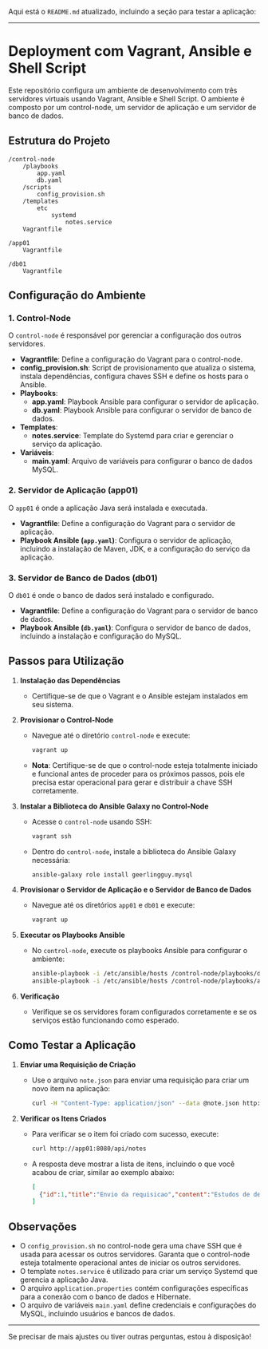 Aqui está o `README.md` atualizado, incluindo a seção para testar a aplicação:

---

# Deployment com Vagrant, Ansible e Shell Script

Este repositório configura um ambiente de desenvolvimento com três servidores virtuais usando Vagrant, Ansible e Shell Script. O ambiente é composto por um control-node, um servidor de aplicação e um servidor de banco de dados.

## Estrutura do Projeto

```
/control-node
    /playbooks
        app.yaml
        db.yaml
    /scripts
        config_provision.sh
    /templates
        etc
            systemd
                notes.service
    Vagrantfile

/app01
    Vagrantfile

/db01
    Vagrantfile
```

## Configuração do Ambiente

### 1. Control-Node

O `control-node` é responsável por gerenciar a configuração dos outros servidores.

- **Vagrantfile**: Define a configuração do Vagrant para o control-node.
- **config_provision.sh**: Script de provisionamento que atualiza o sistema, instala dependências, configura chaves SSH e define os hosts para o Ansible.
- **Playbooks**:
  - **app.yaml**: Playbook Ansible para configurar o servidor de aplicação.
  - **db.yaml**: Playbook Ansible para configurar o servidor de banco de dados.
- **Templates**:
  - **notes.service**: Template do Systemd para criar e gerenciar o serviço da aplicação.
- **Variáveis**:
  - **main.yaml**: Arquivo de variáveis para configurar o banco de dados MySQL.

### 2. Servidor de Aplicação (app01)

O `app01` é onde a aplicação Java será instalada e executada.

- **Vagrantfile**: Define a configuração do Vagrant para o servidor de aplicação.
- **Playbook Ansible (`app.yaml`)**: Configura o servidor de aplicação, incluindo a instalação de Maven, JDK, e a configuração do serviço da aplicação.

### 3. Servidor de Banco de Dados (db01)

O `db01` é onde o banco de dados será instalado e configurado.

- **Vagrantfile**: Define a configuração do Vagrant para o servidor de banco de dados.
- **Playbook Ansible (`db.yaml`)**: Configura o servidor de banco de dados, incluindo a instalação e configuração do MySQL.

## Passos para Utilização

1. **Instalação das Dependências**
   - Certifique-se de que o Vagrant e o Ansible estejam instalados em seu sistema.

2. **Provisionar o Control-Node**
   - Navegue até o diretório `control-node` e execute:
     ```bash
     vagrant up
     ```
   - **Nota**: Certifique-se de que o control-node esteja totalmente iniciado e funcional antes de proceder para os próximos passos, pois ele precisa estar operacional para gerar e distribuir a chave SSH corretamente.

3. **Instalar a Biblioteca do Ansible Galaxy no Control-Node**
   - Acesse o `control-node` usando SSH:
     ```bash
     vagrant ssh
     ```
   - Dentro do `control-node`, instale a biblioteca do Ansible Galaxy necessária:
     ```bash
     ansible-galaxy role install geerlingguy.mysql
     ```

4. **Provisionar o Servidor de Aplicação e o Servidor de Banco de Dados**
   - Navegue até os diretórios `app01` e `db01` e execute:
     ```bash
     vagrant up
     ```

5. **Executar os Playbooks Ansible**
   - No `control-node`, execute os playbooks Ansible para configurar o ambiente:
     ```bash
     ansible-playbook -i /etc/ansible/hosts /control-node/playbooks/db.yaml
     ansible-playbook -i /etc/ansible/hosts /control-node/playbooks/app.yaml
     ```

6. **Verificação**
   - Verifique se os servidores foram configurados corretamente e se os serviços estão funcionando como esperado.

## Como Testar a Aplicação

1. **Enviar uma Requisição de Criação**
   - Use o arquivo `note.json` para enviar uma requisição para criar um novo item na aplicação:
     ```bash
     curl -H "Content-Type: application/json" --data @note.json http://app01:8080/api/notes
     ```

2. **Verificar os Itens Criados**
   - Para verificar se o item foi criado com sucesso, execute:
     ```bash
     curl http://app01:8080/api/notes
     ```
   - A resposta deve mostrar a lista de itens, incluindo o que você acabou de criar, similar ao exemplo abaixo:
     ```json
     [
       {"id":1,"title":"Envio da requisicao","content":"Estudos de devops","createdAt":"2024-08-17T17:28:24.000+00:00","updatedAt":"2024-08-17T17:28:24.000+00:00"}
     ]
     ```

## Observações

- O `config_provision.sh` no control-node gera uma chave SSH que é usada para acessar os outros servidores. Garanta que o control-node esteja totalmente operacional antes de iniciar os outros servidores.
- O template `notes.service` é utilizado para criar um serviço Systemd que gerencia a aplicação Java.
- O arquivo `application.properties` contém configurações específicas para a conexão com o banco de dados e Hibernate.
- O arquivo de variáveis `main.yaml` define credenciais e configurações do MySQL, incluindo usuários e bancos de dados.

---

Se precisar de mais ajustes ou tiver outras perguntas, estou à disposição!
